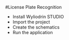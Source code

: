 #License Plate Recognition

* Install Wyliodrin STUDIO
* Import the project
* Create the schematics
* Run the application

